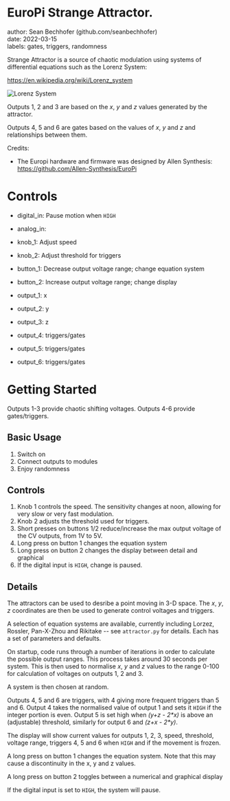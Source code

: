 # EuroPi Strange Attractor. 

author: Sean Bechhofer (github.com/seanbechhofer)  
date: 2022-03-15  
labels: gates, triggers, randomness  

Strange Attractor is a source of chaotic modulation using systems
of differential equations such as the Lorenz System: 

https://en.wikipedia.org/wiki/Lorenz_system

![Lorenz System](https://upload.wikimedia.org/wikipedia/commons/1/13/A_Trajectory_Through_Phase_Space_in_a_Lorenz_Attractor.gif)

Outputs 1, 2 and 3 are based on the *x*, *y* and *z* values generated by the
attractor.

Outputs 4, 5 and 6 are gates based on the values of *x*, *y* and *z* and
relationships between them.

Credits:
- The Europi hardware and firmware was designed by Allen Synthesis: https://github.com/Allen-Synthesis/EuroPi

# Controls

- digital_in: Pause motion when `HIGH`
- analog_in: 

- knob_1: Adjust speed
- knob_2: Adjust threshold for triggers

- button_1: Decrease output voltage range; change equation system
- button_2: Increase output voltage range; change display

- output_1: x 
- output_2: y
- output_3: z
- output_4: triggers/gates
- output_5: triggers/gates
- output_6: triggers/gates

# Getting Started

Outputs 1-3 provide chaotic shifting voltages.
Outputs 4-6 provide gates/triggers. 

## Basic Usage
1. Switch on
2. Connect outputs to modules
3. Enjoy randomness

## Controls
1. Knob 1 controls the speed. The sensitivity changes at noon,
allowing for very slow or very fast modulation.
2. Knob 2 adjusts the threshold used for triggers.
3. Short presses on buttons 1/2 reduce/increase the max output voltage of the CV outputs,
from 1V to 5V.
4. Long press on button 1 changes the equation system
5. Long press on button 2 changes the display between detail and graphical
6. If the digital input is `HIGH`, change is paused.

## Details

The attractors can be used to desribe a point moving in 3-D space. The
*x*, *y*, *z* coordinates are then be used to generate control
voltages and triggers.

A selection of equation systems are available, currently including
Lorzez, Rossler, Pan-X-Zhou and Rikitake -- see ```attractor.py``` for
details. Each has a set of parameters and defaults. 

On startup, code runs through a number of iterations in order to
calculate the possible output ranges. This process takes
around 30 seconds per system. This is then used to normalise *x*, *y* and *z*
values to the range 0-100 for calculation of voltages on outputs 1, 2
and 3.

A system is then chosen at random. 

Outputs 4, 5 and 6 are triggers, with 4 giving more frequent triggers
than 5 and 6. Output 4 takes the normalised value of output 1 and sets
it `HIGH` if the integer portion is even. Output 5 is set high when
*(y+z - 2\*x)* is above an (adjustable) threshold, similarly for
output 6 and *(z+x - 2\*y)*.

The display will show current values for outputs 1, 2, 3, speed,
threshold, voltage range, triggers 4, 5 and 6 when `HIGH` and if the
movement is frozen.

A long press on button 1 changes the equation system. Note that this
may cause a discontinuity in the x, y and z values.

A long press on button 2 toggles between a numerical and graphical
display

If the digital input is set to `HIGH`, the system will pause.
